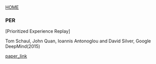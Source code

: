 [HOME](../README.md)

### PER

[Prioritized Experience Replay]

Tom Schaul, John Quan, Ioannis Antonoglou and David Silver, Google DeepMind(2015)

[paper_link](https://arxiv.org/pdf/1511.05952.pdf) 

<br/>

